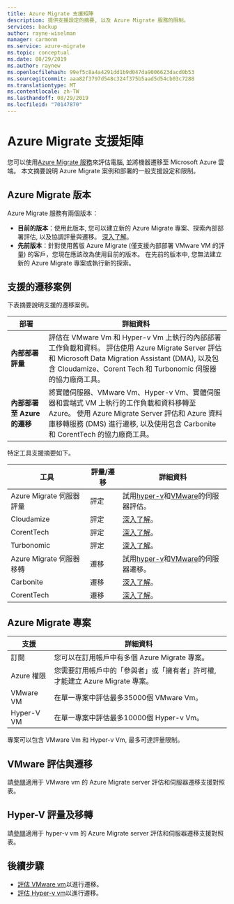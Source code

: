 ```yaml
---
title: Azure Migrate 支援矩陣
description: 提供支援設定的摘要, 以及 Azure Migrate 服務的限制。
services: backup
author: rayne-wiselman
manager: carmonm
ms.service: azure-migrate
ms.topic: conceptual
ms.date: 08/29/2019
ms.author: raynew
ms.openlocfilehash: 99ef5c8a4a4291dd1b9d047da9006623dacd0b53
ms.sourcegitcommit: aaa82f3797d548c324f375b5aad5d54cb03c7288
ms.translationtype: MT
ms.contentlocale: zh-TW
ms.lasthandoff: 08/29/2019
ms.locfileid: "70147870"
---
```

# <a name="azure-migrate-support-matrix"></a>Azure Migrate 支援矩陣

您可以使用[Azure Migrate 服務](migrate-overview.md)來評估電腦, 並將機器遷移至 Microsoft Azure 雲端。 本文摘要說明 Azure Migrate 案例和部署的一般支援設定和限制。


## <a name="azure-migrate-versions"></a>Azure Migrate 版本

Azure Migrate 服務有兩個版本：

- **目前的版本**：使用此版本, 您可以建立新的 Azure Migrate 專案、探索內部部署評估, 以及協調評量與遷移。 [深入了解](whats-new.md#azure-migrate-new-version)。
- **先前版本**：針對使用舊版 Azure Migrate (僅支援內部部署 VMware VM 的評量) 的客戶，您現在應該改為使用目前的版本。 在先前的版本中, 您無法建立新的 Azure Migrate 專案或執行新的探索。

## <a name="supported-migration-scenarios"></a>支援的遷移案例

下表摘要說明支援的遷移案例。

**部署** | **詳細資料** 
--- | --- 
**內部部署評量** | 評估在 VMware Vm 和 Hyper-v Vm 上執行的內部部署工作負載和資料。 評估使用 Azure Migrate Server 評估和 Microsoft Data Migration Assistant (DMA), 以及包含 Cloudamize、Corent Tech 和 Turbonomic 伺服器的協力廠商工具。
**內部部署至 Azure 的遷移** | 將實體伺服器、VMware Vm、Hyper-v Vm、實體伺服器和雲端式 VM 上執行的工作負載和資料移轉至 Azure。 使用 Azure Migrate Server 評估和 Azure 資料庫移轉服務 (DMS) 進行遷移, 以及使用包含 Carbonite 和 CorentTech 的協力廠商工具。

特定工具支援摘要如下。

**工具** | **評量/遷移** | **詳細資料**
--- | --- | ---
Azure Migrate 伺服器評量 | 評定 | 試用[hyper-v](tutorial-prepare-hyper-v.md)和[VMware](tutorial-prepare-vmware.md)的伺服器評估。
Cloudamize | 評定 | [深入了解](https://www.cloudamize.com/platform#tab-0)。
CorentTech | 評定 | [深入了解](https://www.corenttech.com/)。
Turbonomic | 評定 | [深入了解](https://turbonomic.com/solutions/technologies/azure-cloud/)。
Azure Migrate 伺服器移轉 | 遷移 | 試用[hyper-v](tutorial-migrate-hyper-v.md)和[VMware](tutorial-migrate-vmware.md)的伺服器遷移。
Carbonite | 遷移 | [深入了解](https://www.carbonite.com/data-protection-resources/resource/Datasheet/carbonite-migrate-for-microsoft-azure)。
CorentTech | 遷移 | [深入了解](https://www.corenttech.com/)。


## <a name="azure-migrate-projects"></a>Azure Migrate 專案

**支援** | **詳細資料**
--- | ---
訂閱 | 您可以在訂用帳戶中有多個 Azure Migrate 專案。
Azure 權限 | 您需要訂用帳戶中的「參與者」或「擁有者」許可權, 才能建立 Azure Migrate 專案。
VMware VM  | 在單一專案中評估最多35000個 VMware Vm。
Hyper-V VM | 在單一專案中評估最多10000個 Hyper-v Vm。

專案可以包含 VMware Vm 和 Hyper-v Vm, 最多可達評量限制。


## <a name="vmware-assessment-and-migration"></a>VMware 評估與遷移

請[參閱](migrate-support-matrix-vmware.md)適用于 VMware vm 的 Azure Migrate server 評估和伺服器遷移支援對照表。

## <a name="hyper-v-assessment-and-migration"></a>Hyper-V 評量及移轉

請[參閱](migrate-support-matrix-hyper-v.md)適用于 hyper-v vm 的 Azure Migrate server 評估和伺服器遷移支援對照表。


## <a name="next-steps"></a>後續步驟

- [評估 VMware vm](tutorial-assess-vmware.md)以進行遷移。
- [評估 Hyper-v vm](tutorial-assess-hyper-v.md)以進行遷移。

